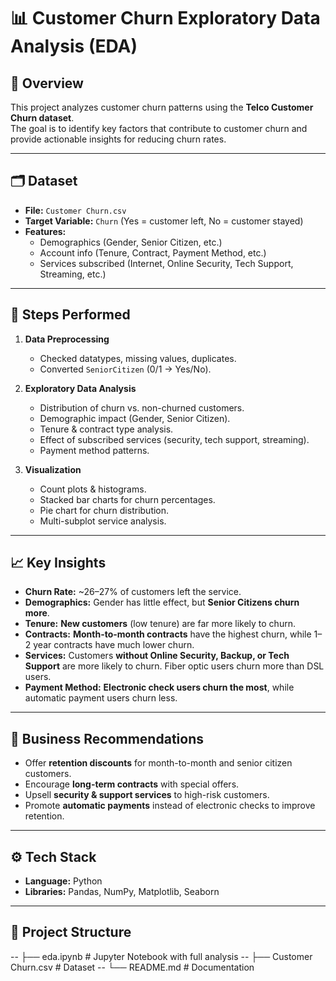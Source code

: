# 📊 Customer Churn Exploratory Data Analysis (EDA)

## 📌 Overview
This project analyzes customer churn patterns using the **Telco Customer Churn dataset**.  
The goal is to identify key factors that contribute to customer churn and provide actionable insights for reducing churn rates.

---

## 🗂 Dataset
- **File:** `Customer Churn.csv`  
- **Target Variable:** `Churn` (Yes = customer left, No = customer stayed)  
- **Features:**  
  - Demographics (Gender, Senior Citizen, etc.)  
  - Account info (Tenure, Contract, Payment Method, etc.)  
  - Services subscribed (Internet, Online Security, Tech Support, Streaming, etc.)  

---

## 🔑 Steps Performed
1. **Data Preprocessing**
   - Checked datatypes, missing values, duplicates.  
   - Converted `SeniorCitizen` (0/1 → Yes/No).  

2. **Exploratory Data Analysis**
   - Distribution of churn vs. non-churned customers.  
   - Demographic impact (Gender, Senior Citizen).  
   - Tenure & contract type analysis.  
   - Effect of subscribed services (security, tech support, streaming).  
   - Payment method patterns.  

3. **Visualization**
   - Count plots & histograms.  
   - Stacked bar charts for churn percentages.  
   - Pie chart for churn distribution.  
   - Multi-subplot service analysis.  

---

## 📈 Key Insights
- **Churn Rate:** ~26–27% of customers left the service.  
- **Demographics:** Gender has little effect, but **Senior Citizens churn more**.  
- **Tenure:** **New customers** (low tenure) are far more likely to churn.  
- **Contracts:** **Month-to-month contracts** have the highest churn, while 1–2 year contracts have much lower churn.  
- **Services:** Customers **without Online Security, Backup, or Tech Support** are more likely to churn. Fiber optic users churn more than DSL users.  
- **Payment Method:** **Electronic check users churn the most**, while automatic payment users churn less.  

---

## 🎯 Business Recommendations
- Offer **retention discounts** for month-to-month and senior citizen customers.  
- Encourage **long-term contracts** with special offers.  
- Upsell **security & support services** to high-risk customers.  
- Promote **automatic payments** instead of electronic checks to improve retention.  

---

## ⚙️ Tech Stack
- **Language:** Python  
- **Libraries:** Pandas, NumPy, Matplotlib, Seaborn  

---

## 📂 Project Structure
-- ├── eda.ipynb # Jupyter Notebook with full analysis
-- ├── Customer Churn.csv # Dataset
-- └── README.md # Documentation
